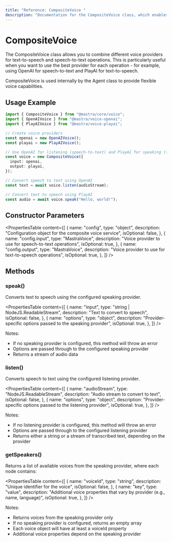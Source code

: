 ```yaml
---
title: "Reference: CompositeVoice "
description: "Documentation for the CompositeVoice class, which enables combining multiple voice providers for flexible text-to-speech and speech-to-text operations."
---
```


# CompositeVoice

The CompositeVoice class allows you to combine different voice providers for text-to-speech and speech-to-text operations. This is particularly useful when you want to use the best provider for each operation - for example, using OpenAI for speech-to-text and PlayAI for text-to-speech.

CompositeVoice is used internally by the Agent class to provide flexible voice capabilities.

## Usage Example

```typescript
import { CompositeVoice } from "@mastra/core/voice";
import { OpenAIVoice } from "@mastra/voice-openai";
import { PlayAIVoice } from "@mastra/voice-playai";

// Create voice providers
const openai = new OpenAIVoice();
const playai = new PlayAIVoice();

// Use OpenAI for listening (speech-to-text) and PlayAI for speaking (text-to-speech)
const voice = new CompositeVoice({
  input: openai,
  output: playai,
});

// Convert speech to text using OpenAI
const text = await voice.listen(audioStream);

// Convert text to speech using PlayAI
const audio = await voice.speak("Hello, world!");
```

## Constructor Parameters

<PropertiesTable
  content={[
    {
      name: "config",
      type: "object",
      description: "Configuration object for the composite voice service",
      isOptional: false,
    },
    {
      name: "config.input",
      type: "MastraVoice",
      description: "Voice provider to use for speech-to-text operations",
      isOptional: true,
    },
    {
      name: "config.output",
      type: "MastraVoice",
      description: "Voice provider to use for text-to-speech operations",
      isOptional: true,
    },
  ]}
/>

## Methods

### speak()

Converts text to speech using the configured speaking provider.

<PropertiesTable
  content={[
    {
      name: "input",
      type: "string | NodeJS.ReadableStream",
      description: "Text to convert to speech",
      isOptional: false,
    },
    {
      name: "options",
      type: "object",
      description: "Provider-specific options passed to the speaking provider",
      isOptional: true,
    },
  ]}
/>

Notes:

- If no speaking provider is configured, this method will throw an error
- Options are passed through to the configured speaking provider
- Returns a stream of audio data

### listen()

Converts speech to text using the configured listening provider.

<PropertiesTable
  content={[
    {
      name: "audioStream",
      type: "NodeJS.ReadableStream",
      description: "Audio stream to convert to text",
      isOptional: false,
    },
    {
      name: "options",
      type: "object",
      description: "Provider-specific options passed to the listening provider",
      isOptional: true,
    },
  ]}
/>

Notes:

- If no listening provider is configured, this method will throw an error
- Options are passed through to the configured listening provider
- Returns either a string or a stream of transcribed text, depending on the provider

### getSpeakers()

Returns a list of available voices from the speaking provider, where each node contains:

<PropertiesTable
  content={[
    {
      name: "voiceId",
      type: "string",
      description: "Unique identifier for the voice",
      isOptional: false,
    },
    {
      name: "key",
      type: "value",
      description:
        "Additional voice properties that vary by provider (e.g., name, language)",
      isOptional: true,
    },
  ]}
/>

Notes:

- Returns voices from the speaking provider only
- If no speaking provider is configured, returns an empty array
- Each voice object will have at least a voiceId property
- Additional voice properties depend on the speaking provider
